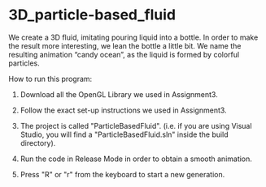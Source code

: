 # 3D_particle-based_fluid

We create a 3D fluid, imitating pouring liquid into a bottle. In order to make the result more interesting, we lean the bottle a little bit. We name the resulting animation “candy ocean”, as the liquid is formed by colorful particles.

How to run this program:

1. Download all the OpenGL Library we used in Assignment3.

2. Follow the exact set-up instructions we used in Assignment3.

3. The project is called "ParticleBasedFluid". (i.e. if you are using Visual Studio, you will find a "ParticleBasedFluid.sln" inside the build directory).

4. Run the code in Release Mode in order to obtain a smooth animation.

5. Press "R" or "r" from the keyboard to start a new generation.


